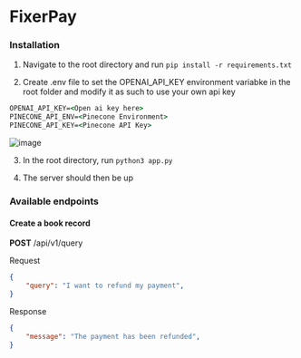 # FixerPay

### Installation
1. Navigate to the root directory and run  ```pip install -r requirements.txt```

2. Create .env file to set the OPENAI_API_KEY environment variabke in the root folder and modify it as such to use your own api key

```cmd
OPENAI_API_KEY=<Open ai key here>
PINECONE_API_ENV=<Pinecone Environment>
PINECONE_API_KEY=<Pinecone API Key>
```
![image](https://user-images.githubusercontent.com/48543482/235380019-09ab0d93-2f80-43cd-a15f-dd00902f4575.png)

3. In the root directory, run ```python3 app.py```

4. The server should then be up

### Available endpoints

#### Create a book record 

**POST** /api/v1/query

Request
```json
{
    "query": "I want to refund my payment",
}
```

Response
```json
{
    "message": "The payment has been refunded",
}
```
